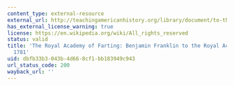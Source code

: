 ```yaml
---
content_type: external-resource
external_url: http://teachingamericanhistory.org/library/document/to-the-royal-academy-of-farting/
has_external_license_warning: true
license: https://en.wikipedia.org/wiki/All_rights_reserved
status: valid
title: 'The Royal Academy of Farting: Benjamin Franklin to the Royal Academy of Brussels,
  1781'
uid: dbfb33b3-043b-4d66-8cf1-bb183949c943
url_status_code: 200
wayback_url: ''
---
```

